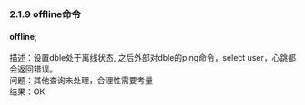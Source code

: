 ### 2.1.9  offline命令
#### offline;

描述：设置dble处于离线状态, 之后外部对dble的ping命令，select user，心跳都会返回错误。  
问题：其他查询未处理，合理性需要考量  
结果：OK  


